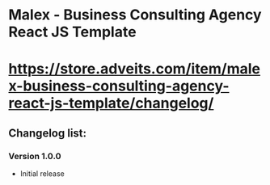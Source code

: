 # Malex - Business Consulting Agency React JS Template
# https://store.adveits.com/item/malex-business-consulting-agency-react-js-template/changelog/

## Changelog list:

### Version 1.0.0
- Initial release
